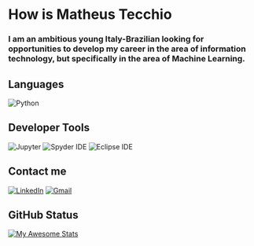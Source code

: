 # How is Matheus Tecchio
### **I am an ambitious young Italy-Brazilian looking for opportunities to develop my career in the area of information technology, but specifically in the area of Machine Learning.**

## Languages
![Python](https://img.shields.io/badge/Python-2e3440?style=for-the-badge&logo=Python&logoColor=ffe873)

## Developer Tools
![Jupyter](https://img.shields.io/badge/Jupyter-2e3440?style=for-the-badge&logo=Jupyter&logoColor=%23F37626)
![Spyder IDE](https://img.shields.io/badge/Spyder_IDE-2e3440?style=for-the-badge&logo=Spyder+IDE&logoColor=%23FF0000)
![Eclipse IDE](https://img.shields.io/badge/Eclipse_IDE-2e3440?style=for-the-badge&logo=Eclipse+IDE&logoColor=f7941e)

## Contact me
[![LinkedIn](https://img.shields.io/badge/LinkedIn-2e3440?style=for-the-badge&logo=LinkedIn&logoColor=%230A66C2)](https://www.linkedin.com/in/matheustecchio/)
[![Gmail](https://img.shields.io/badge/Gmail-2e3440?style=for-the-badge&logo=Gmail&logoColor=%23EA4335)](mailto:matheusdiastecchio@gmail.com)

## GitHub Status
[![My Awesome Stats](https://awesome-github-stats.azurewebsites.net/user-stats/matheustecchio?cardType=github&showIcons=false&Background=3A3A59&Text=B3B0C4&Ring=71DBD4&Title=71DBD4)](https://github.com/matheustecchio)

